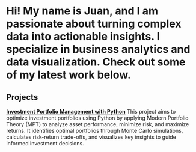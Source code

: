 # Hi! My name is Juan, and I am passionate about turning complex data into actionable insights. I specialize in business analytics and data visualization. Check out some of my latest work below.
## Projects
[**Investment Portfolio Management with Python**](https://github.com/jflores31297/Portfolio_Theory_with_Python/blob/c8b65958fd894e3ac179298958b1c2fcc4a14b36/PortfolioTheory.ipynb)
This project aims to optimize investment portfolios using Python by applying Modern Portfolio Theory (MPT) to analyze asset performance, minimize risk, and maximize returns. It identifies optimal portfolios through Monte Carlo simulations, calculates risk-return trade-offs, and visualizes key insights to guide informed investment decisions.
